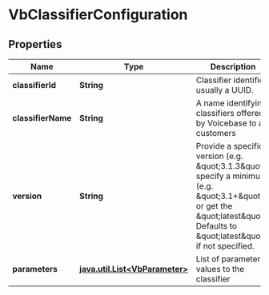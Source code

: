 
# VbClassifierConfiguration

## Properties
Name | Type | Description | Notes
------------ | ------------- | ------------- | -------------
**classifierId** | **String** | Classifier identifier, usually a UUID. |  [optional]
**classifierName** | **String** | A name identifying classifiers offered by Voicebase to all customers |  [optional]
**version** | **String** | Provide a specific version (e.g. \&quot;3.1.3\&quot;), specify a minimum (e.g. \&quot;3.1+\&quot;) or get the \&quot;latest\&quot;. Defaults to \&quot;latest\&quot; if not specified. |  [optional]
**parameters** | [**java.util.List&lt;VbParameter&gt;**](VbParameter.md) | List of parameter values to the classifier |  [optional]



